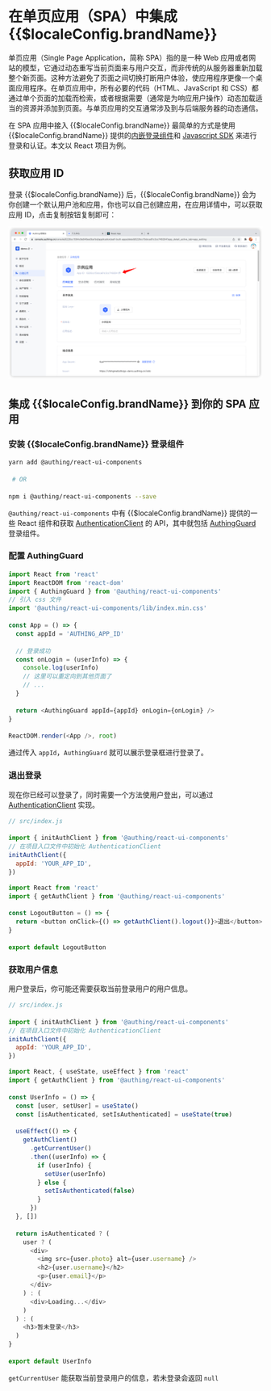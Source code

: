 # 在单页应用（SPA）中集成 {{$localeConfig.brandName}}

<LastUpdated/>

单页应用（Single Page Application，简称 SPA）指的是一种 Web 应用或者网站的模型，它通过动态重写当前页面来与用户交互，而非传统的从服务器重新加载整个新页面。这种方法避免了页面之间切换打断用户体验，使应用程序更像一个桌面应用程序。在单页应用中，所有必要的代码（HTML、JavaScript 和 CSS）都通过单个页面的加载而检索，或者根据需要（通常是为响应用户操作）动态加载适当的资源并添加到页面。与单页应用的交互通常涉及到与后端服务器的动态通信。

在 SPA 应用中接入 {{$localeConfig.brandName}} 最简单的方式是使用 {{$localeConfig.brandName}} 提供的[内嵌登录组件](/reference-new/guard/)和 [Javascript SDK](/reference-new/Standard-web-application/sdk-for-node/) 来进行登录和认证。本文以 React 项目为例。

## 获取应用 ID

登录 {{$localeConfig.brandName}} 后，{{$localeConfig.brandName}} 会为你创建一个默认用户池和应用，你也可以自己创建应用，在应用详情中，可以获取应用 ID，点击复制按钮复制即可：

![](./images/app-id-and-secret.png)

## 集成 {{$localeConfig.brandName}} 到你的 SPA 应用

### 安装 {{$localeConfig.brandName}} 登录组件

```bash
yarn add @authing/react-ui-components

 # OR

npm i @authing/react-ui-components --save
```

`@authing/react-ui-components` 中有 {{$localeConfig.brandName}} 提供的一些 React 组件和获取 [AuthenticationClient](/sdk/sdk-for-node/authentication/AuthenticationClient) 的 API，其中就包括 [AuthingGuard](/reference-new/guard/) 登录组件。

### 配置 AuthingGuard

```js
import React from 'react'
import ReactDOM from 'react-dom'
import { AuthingGuard } from '@authing/react-ui-components'
// 引入 css 文件
import '@authing/react-ui-components/lib/index.min.css'

const App = () => {
  const appId = 'AUTHING_APP_ID'

  // 登录成功
  const onLogin = (userInfo) => {
    console.log(userInfo)
    // 这里可以重定向到其他页面了
    // ...
  }

  return <AuthingGuard appId={appId} onLogin={onLogin} />
}

ReactDOM.render(<App />, root)
```

通过传入 `appId`，`AuthingGuard` 就可以展示登录框进行登录了。

### 退出登录

现在你已经可以登录了，同时需要一个方法使用户登出，可以通过 [AuthenticationClient](/sdk/sdk-for-node/authentication/AuthenticationClient) 实现。

```js
// src/index.js

import { initAuthClient } from '@authing/react-ui-components'
// 在项目入口文件中初始化 AuthenticationClient
initAuthClient({
  appId: 'YOUR_APP_ID',
})
```

```js
import React from 'react'
import { getAuthClient } from '@authing/react-ui-components'

const LogoutButton = () => {
  return <button onClick={() => getAuthClient().logout()}>退出</button>
}

export default LogoutButton
```

### 获取用户信息

用户登录后，你可能还需要获取当前登录用户的用户信息。

```js
// src/index.js

import { initAuthClient } from '@authing/react-ui-components'
// 在项目入口文件中初始化 AuthenticationClient
initAuthClient({
  appId: 'YOUR_APP_ID',
})
```

```js
import React, { useState, useEffect } from 'react'
import { getAuthClient } from '@authing/react-ui-components'

const UserInfo = () => {
  const [user, setUser] = useState()
  const [isAuthenticated, setIsAuthenticated] = useState(true)

  useEffect(() => {
    getAuthClient()
      .getCurrentUser()
      .then((userInfo) => {
        if (userInfo) {
          setUser(userInfo)
        } else {
          setIsAuthenticated(false)
        }
      })
  }, [])

  return isAuthenticated ? (
    user ? (
      <div>
        <img src={user.photo} alt={user.username} />
        <h2>{user.username}</h2>
        <p>{user.email}</p>
      </div>
    ) : (
      <div>Loading...</div>
    )
  ) : (
    <h3>暂未登录</h3>
  )
}

export default UserInfo
```

`getCurrentUser` 能获取当前登录用户的信息，若未登录会返回 `null`
